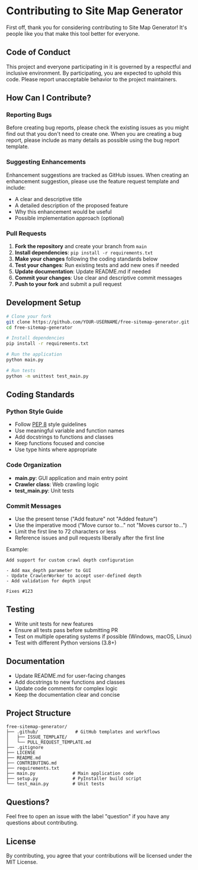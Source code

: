 # Contributing to Site Map Generator

First off, thank you for considering contributing to Site Map Generator! It's people like you that make this tool better for everyone.

## Code of Conduct

This project and everyone participating in it is governed by a respectful and inclusive environment. By participating, you are expected to uphold this code. Please report unacceptable behavior to the project maintainers.

## How Can I Contribute?

### Reporting Bugs

Before creating bug reports, please check the existing issues as you might find out that you don't need to create one. When you are creating a bug report, please include as many details as possible using the bug report template.

### Suggesting Enhancements

Enhancement suggestions are tracked as GitHub issues. When creating an enhancement suggestion, please use the feature request template and include:

* A clear and descriptive title
* A detailed description of the proposed feature
* Why this enhancement would be useful
* Possible implementation approach (optional)

### Pull Requests

1. **Fork the repository** and create your branch from `main`
2. **Install dependencies**: `pip install -r requirements.txt`
3. **Make your changes** following the coding standards below
4. **Test your changes**: Run existing tests and add new ones if needed
5. **Update documentation**: Update README.md if needed
6. **Commit your changes**: Use clear and descriptive commit messages
7. **Push to your fork** and submit a pull request

## Development Setup

```bash
# Clone your fork
git clone https://github.com/YOUR-USERNAME/free-sitemap-generator.git
cd free-sitemap-generator

# Install dependencies
pip install -r requirements.txt

# Run the application
python main.py

# Run tests
python -m unittest test_main.py
```

## Coding Standards

### Python Style Guide

* Follow [PEP 8](https://www.python.org/dev/peps/pep-0008/) style guidelines
* Use meaningful variable and function names
* Add docstrings to functions and classes
* Keep functions focused and concise
* Use type hints where appropriate

### Code Organization

* **main.py**: GUI application and main entry point
* **Crawler class**: Web crawling logic
* **test_main.py**: Unit tests

### Commit Messages

* Use the present tense ("Add feature" not "Added feature")
* Use the imperative mood ("Move cursor to..." not "Moves cursor to...")
* Limit the first line to 72 characters or less
* Reference issues and pull requests liberally after the first line

Example:
```
Add support for custom crawl depth configuration

- Add max_depth parameter to GUI
- Update CrawlerWorker to accept user-defined depth
- Add validation for depth input

Fixes #123
```

## Testing

* Write unit tests for new features
* Ensure all tests pass before submitting PR
* Test on multiple operating systems if possible (Windows, macOS, Linux)
* Test with different Python versions (3.8+)

## Documentation

* Update README.md for user-facing changes
* Add docstrings to new functions and classes
* Update code comments for complex logic
* Keep the documentation clear and concise

## Project Structure

```
free-sitemap-generator/
├── .github/              # GitHub templates and workflows
│   ├── ISSUE_TEMPLATE/
│   └── PULL_REQUEST_TEMPLATE.md
├── .gitignore
├── LICENSE
├── README.md
├── CONTRIBUTING.md
├── requirements.txt
├── main.py              # Main application code
├── setup.py             # PyInstaller build script
└── test_main.py         # Unit tests
```

## Questions?

Feel free to open an issue with the label "question" if you have any questions about contributing.

## License

By contributing, you agree that your contributions will be licensed under the MIT License.
